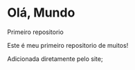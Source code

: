 # Olá, Mundo
 Primeiro repositorio
 
 Este é meu primeiro repositorio de muitos!
 
 Adicionada diretamente pelo site;
